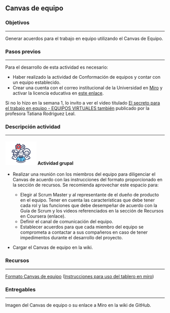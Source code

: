 ## Canvas de equipo

### Objetivos

---
Generar acuerdos para el trabajo en equipo utilizando el Canvas de Equipo.

### Pasos previos
---
Para el desarrollo de esta actividad es necesario:

* Haber realizado la actividad de Conformación de equipos y contar con un equipo establecido.
* Crear una cuenta con el correo institucional de la Universidad en [Miro](https://miro.com/signup/) y activar la licencia educativa en [este enlace](https://miro.com/contact/education/).

Si no lo hizo en la semana 1, lo invito a ver el video titulado [El secreto para el trabajo en equipo - EQUIPOS VIRTUALES también](https://www.youtube.com/watch?v=tblYiOt-HAk)  publicado por la profesora Tatiana Rodriguez Leal.

### Descripción actividad

---
#### ![](./../../../assets/images/grupo.png) Actividad grupal

* Realizar una reunión con los miembros del equipo para diligenciar el Canvas de acuerdo con las instrucciones del formato proporcionado en la sección de recursos. Se recomienda aprovechar este espacio para:

  * Elegir al Scrum Master y al representante de el dueño de producto en el equipo. Tener en cuenta las características que debe tener cada rol y las funciones que debe desempeñar de acuerdo con la Guía de Scrum y los videos referenciados en la sección de Recursos en Coursera (enlace).
  * Definir el canal de comunicación del equipo.
  * Establecer acuerdos para que cada miembro del equipo se comprometa a contactar a sus compañeros en caso de tener impedimentos durante el desarrollo del proyecto.

* Cargar el Canvas de equipo en la wiki.

### Recursos 

---
[Formato Canvas de equipo](https://miro.com/app/board/o9J_lQEeUlQ=/) ([Instrucciones para uso del tablero en miro](http://misovirtual.virtual.uniandes.edu.co/codelabs/miro/index.html#0))


### Entregables
---

Imagen del Canvas de equipo o su enlace a Miro en la wiki de GitHub.
